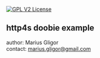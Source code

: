 [![GPL V2 License](https://img.shields.io/badge/license-GPL%20(%3E%3D%202)-blue)](LICENSE)
## http4s doobie example
author: Marius Gligor  
contact: <marius.gligor@gmail.com>  
